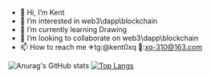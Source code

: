 - 👋 Hi, I’m Kent
- 👀 I’m interested in web3\dapp\blockchain
- 🌱 I’m currently learning Drawing
- 💞️ I’m looking to collaborate on web3\dapp\blockchain
- 📫 How to reach me ✈tg:@kent0xq   📧:xq-310@163.com
  
![Anurag's GitHub stats](https://github-readme-stats.vercel.app/api?username=Xuhugo&show_icons=true&show=reviews,discussions_started,discussions_answered,prs_merged,prs_merged_percentage)
[![Top Langs](https://github-readme-stats.vercel.app/api/top-langs/?username=XuHugo&layout=compact)](https://github.com/anuraghazra/github-readme-stats)
<!---
XuHugo/XuHugo is a ✨ special ✨ repository because its `README.md` (this file) appears on your GitHub profile.
You can click the Preview link to take a look at your changes.
--->
